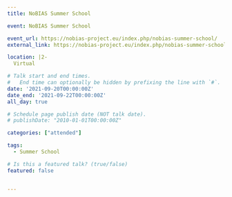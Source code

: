 ```yaml
---
title: NoBIAS Summer School

event: NoBIAS Summer School

event_url: https://nobias-project.eu/index.php/nobias-summer-school/
external_link: https://nobias-project.eu/index.php/nobias-summer-school/

location: |2-
  Virtual

# Talk start and end times.
#   End time can optionally be hidden by prefixing the line with `#`.
date: '2021-09-20T00:00:00Z'
date_end: '2021-09-22T00:00:00Z'
all_day: true

# Schedule page publish date (NOT talk date).
# publishDate: "2010-01-01T00:00:00Z"

categories: ["attended"]

tags:
  - Summer School

# Is this a featured talk? (true/false)
featured: false


---
```

